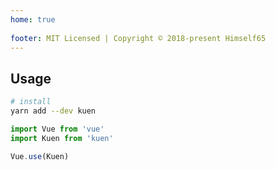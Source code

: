 ```yaml
---
home: true
  
footer: MIT Licensed | Copyright © 2018-present Himself65
---
```


## Usage

```bash
# install
yarn add --dev kuen
```

```javascript
import Vue from 'vue'
import Kuen from 'kuen'

Vue.use(Kuen)
```

